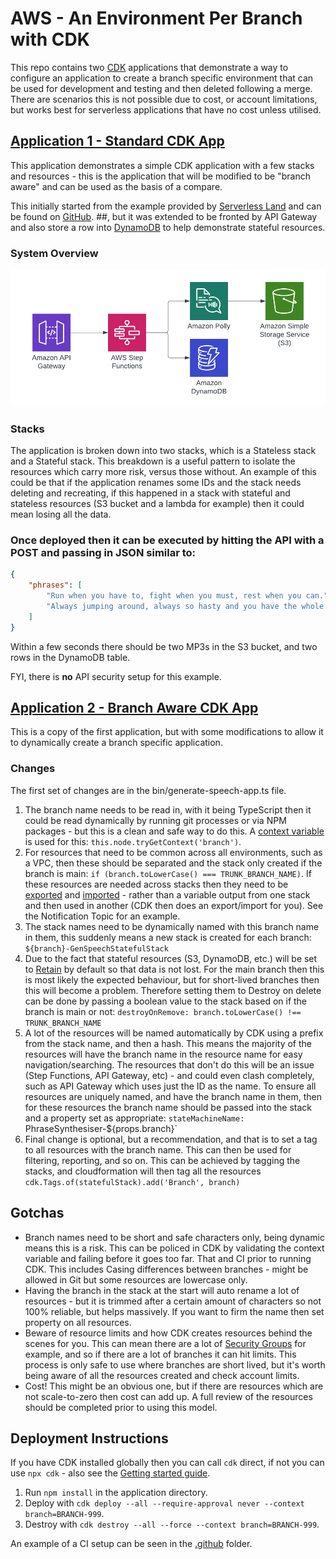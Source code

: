 # AWS - An Environment Per Branch with CDK

This repo contains two [CDK](https://aws.amazon.com/cdk/) applications that demonstrate a way to configure an application to create a branch specific environment that can be used for development and testing and then deleted following a merge. There are scenarios this is not possible due to cost, or account limitations, but works best for serverless applications that have no cost unless utilised.

## [Application 1 - Standard CDK App](1-standard-cdk-app)
This application demonstrates a simple CDK application with a few stacks and resources - this is the application that will be modified to be "branch aware" and can be used as the basis of a compare.

This initially started from the example provided by [Serverless Land](https://serverlessland.com/) and can be found on [GitHub](https://github.com/aws-samples/serverless-patterns/tree/main/stepfunction-polly-s3-cdk). ##, but it was extended to be fronted by API Gateway and also store a row into [DynamoDB](https://aws.amazon.com/dynamodb/) to help demonstrate stateful resources.

### System Overview

![System Overview](diagram.png)

### Stacks
The application is broken down into two stacks, which is a Stateless stack and a Stateful stack. This breakdown is a useful pattern to isolate the resources which carry more risk, versus those without. An example of this could be that if the application renames some IDs and the stack needs deleting and recreating, if this happened in a stack with stateful and stateless resources (S3 bucket and a lambda for example) then it could mean losing all the data.

### Once deployed then it can be executed by hitting the API with a POST and passing in JSON similar to:

```json
{
    "phrases": [
        "Run when you have to, fight when you must, rest when you can.",
        "Always jumping around, always so hasty and you have the whole world to do it in."
    ]
}
```

Within a few seconds there should be two MP3s in the S3 bucket, and two rows in the DynamoDB table.

FYI, there is **no** API security setup for this example.

## [Application 2 - Branch Aware CDK App](2-branch-aware-cdk-app)
This is a copy of the first application, but with some modifications to allow it to dynamically create a branch specific application.

### Changes
The first set of changes are in the bin/generate-speech-app.ts file. 
1. The branch name needs to be read in, with it being TypeScript then it could be read dynamically by running git processes or via NPM packages - but this is a clean and safe way to do this. A [context variable](https://docs.aws.amazon.com/cdk/v2/guide/get_context_var.html) is used for this: `this.node.tryGetContext('branch')`.
2. For resources that need to be common across all environments, such as a VPC, then these should be separated and the stack only created if the branch is main: `if (branch.toLowerCase() === TRUNK_BRANCH_NAME)`. If these resources are needed across stacks then they need to be [exported](https://docs.aws.amazon.com/cdk/api/v2/docs/aws-cdk-lib.CfnOutput.html) and [imported](https://docs.aws.amazon.com/cdk/api/v1/docs/@aws-cdk_core.Fn.html#static-importwbrvaluesharedvaluetoimport) - rather than a variable output from one stack and then used in another (CDK then does an export/import for you). See the Notification Topic for an example.
3. The stack names need to be dynamically named with this branch name in them, this suddenly means a new stack is created for each branch: `${branch}-GenSpeechStatefulStack`
4. Due to the fact that stateful resources (S3, DynamoDB, etc.) will be set to [Retain](https://docs.aws.amazon.com/AWSCloudFormation/latest/UserGuide/aws-attribute-deletionpolicy.html) by default so that data is not lost. For the main branch then this is most likely the expected behaviour, but for short-lived branches then this will become a problem. Therefore setting them to Destroy on delete can be done by passing a boolean value to the stack based on if the branch is main or not: `destroyOnRemove: branch.toLowerCase() !== TRUNK_BRANCH_NAME`
5. A lot of the resources will be named automatically by CDK using a prefix from the stack name, and then a hash. This means the majority of the resources will have the branch name in the resource name for easy navigation/searching. The resources that don't do this will be an issue (Step Functions, API Gateway, etc) - and could even clash completely, such as API Gateway which uses just the ID as the name. To ensure all resources are uniquely named, and have the branch name in them, then for these resources the branch name should be passed into the stack and a property set as appropriate: `stateMachineName: `PhraseSynthesiser-${props.branch}`
6. Final change is optional, but a recommendation, and that is to set a tag to all resources with the branch name. This can then be used for filtering, reporting, and so on. This can be achieved by tagging the stacks, and cloudformation will then tag all the resources `cdk.Tags.of(statefulStack).add('Branch', branch)`

## Gotchas
* Branch names need to be short and safe characters only, being dynamic means this is a risk. This can be policed in CDK by validating the context variable and failing before it goes too far. That and CI prior to running CDK. This includes Casing differences between branches - might be allowed in Git but some resources are lowercase only.
* Having the branch in the stack at the start will auto rename a lot of resources - but it is trimmed after a certain amount of characters so not 100% reliable, but helps massively. If you want to firm the name then set property on all resources.
* Beware of resource limits and how CDK creates resources behind the scenes for you. This can mean there are a lot of [Security Groups](https://docs.aws.amazon.com/vpc/latest/userguide/VPC_SecurityGroups.html) for example, and so if there are a lot of branches it can hit limits. This process is only safe to use where branches are short lived, but it's worth being aware of all the resources created and check account limits.
* Cost! This might be an obvious one, but if there are resources which are not scale-to-zero then cost can add up. A full review of the resources should be completed prior to using this model.

## Deployment Instructions
If you have CDK installed globally then you can call `cdk` direct, if not you can use `npx cdk` - also see the [Getting started guide](https://docs.aws.amazon.com/cdk/v2/guide/getting_started.html).

1. Run `npm install` in the application directory.
2. Deploy with `cdk deploy --all --require-approval never --context branch=BRANCH-999`.
3. Destroy with `cdk destroy --all --force --context branch=BRANCH-999`.

An example of a CI setup can be seen in the [.github](.github/workflows) folder.
